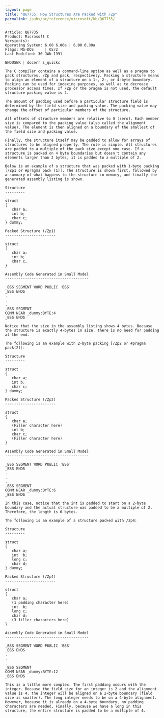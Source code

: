```yaml
---
layout: page
title: "Q67735: How Structures Are Packed with /Zp"
permalink: /pubs/pc/reference/microsoft/kb/Q67735/
---
```


	Article: Q67735
	Product: Microsoft C
	Version(s): 
	Operating System: 6.00 6.00a | 6.00 6.00a
	Flags: MS-DOS     | OS/2
	Last Modified: 30-JAN-1991
	
	ENDUSER | docerr s_quickc
	
	The C compiler contains a command-line option as well as a pragma to
	pack structures, /Zp and pack, respectively. Packing a structure means
	to align an element of a structure on a 1-, 2-, or 4-byte boundary.
	Packing can be used for indexing purposes, as well as to decrease
	processor access times. If /Zp or the pragma is not used, the default
	structure packing value is 2.
	
	The amount of padding used before a particular structure field is
	determined by the field size and packing value. The packing value may
	change the offset of particular members of the structure.
	
	All offsets of structure members are relative to 0 (zero). Each member
	size is compared to the packing value (also called the alignment
	value). The element is then aligned on a boundary of the smallest of
	the field size and packing value.
	
	Finally, the structure itself may be padded to allow for arrays of
	structures to be aligned properly. The rule is simple. All structures
	are padded to a multiple of the pack size except one case. If a
	structure is packed on 4 byte boundaries but doesn't contain any
	elements larger than 2 bytes, it is padded to a multiple of 2.
	
	Below is an example of a structure that was packed with 1-byte packing
	[/Zp1 or #pragma pack (1)]. The structure is shown first, followed by
	a summary of what happens to the structure in memory, and finally the
	generated assembly listing is shown.
	
	Structure
	---------
	
	struct
	{
	   char a;
	   int b;
	   char c;
	} dummy;
	
	Packed Structure (/Zp1)
	-----------------------
	
	struct
	{
	   char a;
	   int b;
	   char c;
	}
	
	Assembly Code Generated in Small Model
	--------------------------------------
	
	_BSS SEGMENT WORD PUBLIC 'BSS'
	_BSS ENDS
	.
	.
	.
	_BSS SEGMENT
	COMM NEAR _dummy:BYTE:4
	_BSS ENDS
	
	Notice that the size in the assembly listing shows 4 bytes. Because
	the structure is exactly 4-bytes in size, there is no need for padding
	at the end.
	
	The following is an example with 2-byte packing [/Zp2 or #pragma
	pack(2)]:
	
	Structure
	---------
	
	struct
	{
	   char a;
	   int b;
	   char c;
	} dummy;
	
	Packed Structure (/Zp2)
	-----------------------
	
	struct
	{
	   char a;
	   (Filler character here)
	   int b;
	   char c;
	   (Filler character here)
	}
	
	Assembly Code Generated in Small Model
	--------------------------------------
	
	_BSS SEGMENT WORD PUBLIC 'BSS'
	_BSS ENDS
	.
	.
	.
	_BSS SEGMENT
	COMM NEAR _dummy:BYTE:6
	_BSS ENDS
	
	In this case, notice that the int is padded to start on a 2-byte
	boundary and the actual structure was padded to be a multiple of 2.
	Therefore, the length is 6 bytes.
	
	The following is an example of a structure packed with /Zp4:
	
	Structure
	---------
	
	struct
	{
	   char a;
	   int  b;
	   long c;
	   char d;
	} dummy;
	
	Packed Structure (/Zp4)
	-----------------------
	
	struct
	{
	   char a;
	   (1 padding character here)
	   int  b;
	   long c;
	   char d;
	   (3 filler characters here)
	}
	
	Assembly Code Generated in Small Model
	--------------------------------------
	
	_BSS SEGMENT WORD PUBLIC 'BSS'
	_BSS ENDS
	.
	.
	.
	_BSS SEGMENT
	COMM NEAR _dummy:BYTE:12
	_BSS ENDS
	
	This is a little more complex. The first padding occurs with the
	integer. Because the field size for an integer is 2 and the alignment
	value is 4, the integer will be aligned on a 2-byte boundary (field
	size is smaller). The long integer needs to be on a 4-byte alignment.
	However, because it is already on a 4-byte boundary, no padding
	characters are needed. Finally, because we have a long in this
	structure, the entire structure is padded to be a multiple of 4.
